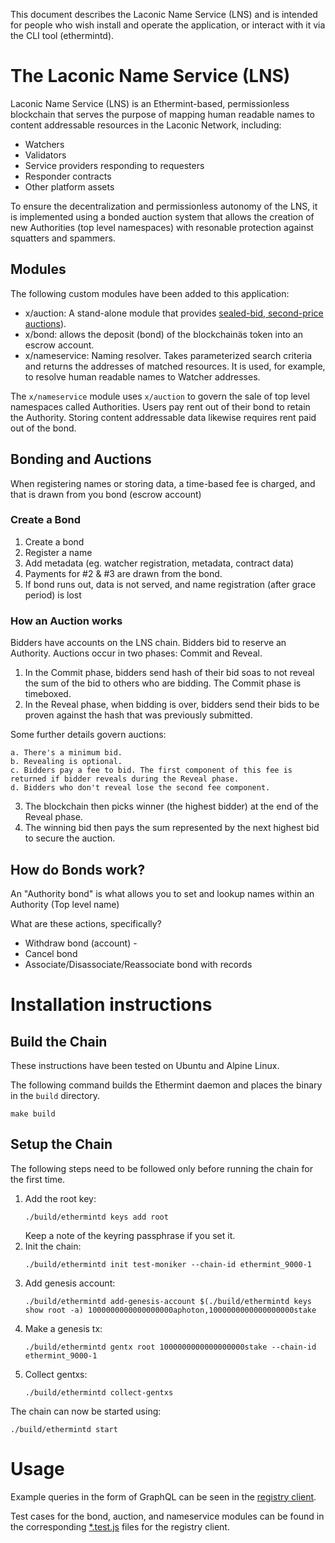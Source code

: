 This document describes the Laconic Name Service (LNS) and is intended for people who wish install and operate the application, or interact with it via the CLI tool (ethermintd).

# The Laconic Name Service (LNS)

Laconic Name Service (LNS) is an Ethermint-based, permissionless blockchain that serves the purpose of mapping human readable names to content addressable resources in the Laconic Network, including:

* Watchers 
* Validators
* Service providers responding to requesters
* Responder contracts
* Other platform assets

To ensure the decentralization and permissionless autonomy of the LNS, it is implemented using a bonded auction system that allows the creation of new Authorities (top level namespaces) with resonable protection against squatters and spammers.

## Modules

The following custom modules have been added to this application:

* x/auction: A stand-alone module that provides [sealed-bid, second-price auctions](https://en.wikipedia.org/wiki/Vickrey_auction)).
* x/bond: allows the deposit (bond) of the blockchainäs token into an escrow account.
* x/nameservice: Naming resolver. Takes parameterized search criteria and returns the addresses of matched resources. It is used, for example, to resolve human readable names to Watcher addresses.  

The `x/nameservice` module uses `x/auction` to govern the sale of top level namespaces called Authorities. Users pay rent out of their bond to retain the Authority. Storing content addressable data likewise requires rent paid out of the bond.

## Bonding and Auctions

When registering names or storing data, a time-based fee is charged, and that is drawn from you bond (escrow account)

### Create a Bond

1. Create a bond 
2. Register a name
3. Add metadata (eg. watcher registration, metadata, contract data)
4. Payments for #2 & #3 are drawn from the bond.
5. If bond runs out, data is not served, and name registration (after grace period) is lost


### How an Auction works


Bidders have accounts on the LNS chain. Bidders bid to reserve an Authority. Auctions occur in two phases: Commit and Reveal.

1. In the Commit phase, bidders send hash of their bid soas to not reveal the sum of the bid to others who are bidding. The Commit phase is timeboxed. 
2. In the Reveal phase, when bidding is over, bidders send their bids to be proven against the hash that was previously submitted.

Some further details govern auctions:

    a. There's a minimum bid.
    b. Revealing is optional.
    c. Bidders pay a fee to bid. The first component of this fee is returned if bidder reveals during the Reveal phase.
    d. Bidders who don't reveal lose the second fee component.

3. The blockchain then picks winner (the highest bidder) at the end of the Reveal phase.
4. The winning bid then pays the sum represented by the next highest bid to secure the auction.

## How do Bonds work?

An "Authority bond" is what allows you to set and lookup names within an Authority (Top level name)

What are these actions, specifically?
- Withdraw bond (account) - 
- Cancel bond
- Associate/Disassociate/Reassociate bond with records


# Installation instructions

## Build the Chain

These instructions have been tested on Ubuntu and Alpine Linux.

The following command builds the Ethermint daemon and places the binary in the `build` directory.

```
make build

```

## Setup the Chain

The following steps need to be followed only before running the chain for the first time.

1. Add the root key:
   ```
   ./build/ethermintd keys add root
   ```
   Keep a note of the keyring passphrase if you set it.
2. Init the chain:
   ```
   ./build/ethermintd init test-moniker --chain-id ethermint_9000-1
   ```
3. Add genesis account:
   ```
   ./build/ethermintd add-genesis-account $(./build/ethermintd keys show root -a) 1000000000000000000aphoton,1000000000000000000stake
   ```
4. Make a genesis tx:
   ```
   ./build/ethermintd gentx root 1000000000000000000stake --chain-id ethermint_9000-1 
   ```
5. Collect gentxs:
   ```
   ./build/ethermintd collect-gentxs
   ```

The chain can now be started using:

```
./build/ethermintd start
```

# Usage

Example queries in the form of GraphQL can be seen in the [registry client](https://github.com/vulcanize/dxns-registry-client/blob/main/src/registry_client.js). 

Test cases for the bond, auction, and nameservice modules can be found in the corresponding [*.test.js](https://github.com/vulcanize/dxns-registry-client/tree/main/src) files for the registry client.

